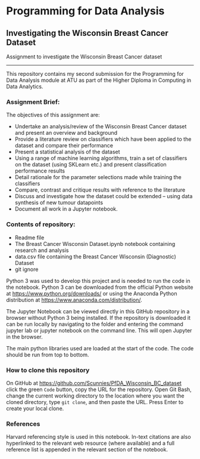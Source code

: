 # Programming for Data Analysis

## Investigating the Wisconsin Breast Cancer Dataset
Assignment to investigate the Wisconsin Breast Cancer dataset
***

This repository contains my second submission for the Programming for Data Analysis module at ATU as part of the Higher Diploma in Computing in Data Analytics.

### Assignment Brief:

The objectives of this assignment are:

* Undertake an analysis/review of the Wisconsin Breast Cancer dataset and present an overview and background
* Provide a literature review on classifiers which have been applied to the dataset and compare their performance
* Present a statistical analysis of the dataset
* Using a range of machine learning algorithms, train a set of classifiers on the dataset (using SKLearn etc.) and present classification performance results
* Detail rationale for the parameter selections made while training the classifiers
* Compare, contrast and critique results with reference to the literature
* Discuss and investigate how the dataset could be extended – using data synthesis of new tumour datapoints
* Document all work in a Jupyter notebook. 

### Contents of repository:

- Readme file
- The Breast Cancer Wisconsin Dataset.ipynb notebook containing research and analysis
- data.csv file containing the Breast Cancer Wisconsin (Diagnostic) Dataset
- git ignore 

Python 3 was used to develop this project and is needed to run the code in the notebook. Python 3 can be downloaded from the official Python website at https://www.python.org/downloads/ or using the Anaconda Python distribution at https://www.anaconda.com/distribution/.

The Jupyter Notebook can be viewed directly in this GitHub repository in a browser without Python 3 being installed. 
If the repository is downloaded it can be run locally by navigating to the folder and entering the command jupyter lab or jupyter notebook on the command line. This will open Jupyter in the browser. 

The main python libraries used are loaded at the start of the code. The code should be run from top to bottom. 

### How to clone this repository

On GitHub at https://github.com/Scunnies/PfDA_Wisconsin_BC_dataset click the green `Code` button, copy the URL for the repository. Open Git Bash, change the current working directory to the location where you want the cloned directory, type `git clone`, and then paste the URL. Press Enter to create your local clone.

### References 

Harvard referencing style is used in this notebook. In-text citations are also hyperlinked to the relevant web resource (where available) and a full reference list is appended in the relevant section of the notebook.
